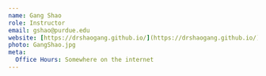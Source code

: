 ```yaml
---
name: Gang Shao
role: Instructor
email: gshao@purdue.edu
website: [https://drshaogang.github.io/](https://drshaogang.github.io/)
photo: GangShao.jpg
meta:
  Office Hours: Somewhere on the internet
---
```



